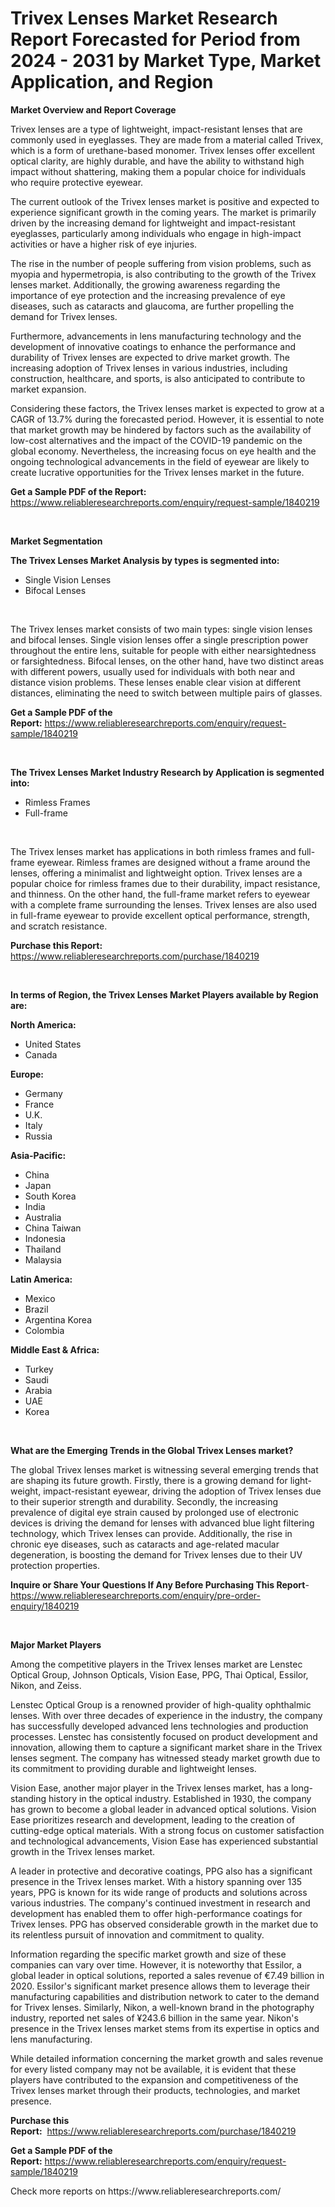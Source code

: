 <p><h1>Trivex Lenses Market Research Report Forecasted for Period from 2024 -  2031 by Market Type, Market Application, and Region</h1></p><p><strong>Market Overview and Report Coverage</strong></p>
<p><p>Trivex lenses are a type of lightweight, impact-resistant lenses that are commonly used in eyeglasses. They are made from a material called Trivex, which is a form of urethane-based monomer. Trivex lenses offer excellent optical clarity, are highly durable, and have the ability to withstand high impact without shattering, making them a popular choice for individuals who require protective eyewear.</p><p>The current outlook of the Trivex lenses market is positive and expected to experience significant growth in the coming years. The market is primarily driven by the increasing demand for lightweight and impact-resistant eyeglasses, particularly among individuals who engage in high-impact activities or have a higher risk of eye injuries.</p><p>The rise in the number of people suffering from vision problems, such as myopia and hypermetropia, is also contributing to the growth of the Trivex lenses market. Additionally, the growing awareness regarding the importance of eye protection and the increasing prevalence of eye diseases, such as cataracts and glaucoma, are further propelling the demand for Trivex lenses.</p><p>Furthermore, advancements in lens manufacturing technology and the development of innovative coatings to enhance the performance and durability of Trivex lenses are expected to drive market growth. The increasing adoption of Trivex lenses in various industries, including construction, healthcare, and sports, is also anticipated to contribute to market expansion.</p><p>Considering these factors, the Trivex lenses market is expected to grow at a CAGR of 13.7% during the forecasted period. However, it is essential to note that market growth may be hindered by factors such as the availability of low-cost alternatives and the impact of the COVID-19 pandemic on the global economy. Nevertheless, the increasing focus on eye health and the ongoing technological advancements in the field of eyewear are likely to create lucrative opportunities for the Trivex lenses market in the future.</p></p>
<p><strong>Get a Sample PDF of the Report:</strong> <a href="https://www.reliableresearchreports.com/enquiry/request-sample/1840219">https://www.reliableresearchreports.com/enquiry/request-sample/1840219</a></p>
<p>&nbsp;</p>
<p><strong>Market Segmentation</strong></p>
<p><strong>The Trivex Lenses Market Analysis by types is segmented into:</strong></p>
<p><ul><li>Single Vision Lenses</li><li>Bifocal Lenses</li></ul></p>
<p>&nbsp;</p>
<p><p>The Trivex lenses market consists of two main types: single vision lenses and bifocal lenses. Single vision lenses offer a single prescription power throughout the entire lens, suitable for people with either nearsightedness or farsightedness. Bifocal lenses, on the other hand, have two distinct areas with different powers, usually used for individuals with both near and distance vision problems. These lenses enable clear vision at different distances, eliminating the need to switch between multiple pairs of glasses.</p></p>
<p><strong>Get a Sample PDF of the Report:</strong>&nbsp;<a href="https://www.reliableresearchreports.com/enquiry/request-sample/1840219">https://www.reliableresearchreports.com/enquiry/request-sample/1840219</a></p>
<p>&nbsp;</p>
<p><strong>The Trivex Lenses Market Industry Research by Application is segmented into:</strong></p>
<p><ul><li>Rimless Frames</li><li>Full-frame</li></ul></p>
<p>&nbsp;</p>
<p><p>The Trivex lenses market has applications in both rimless frames and full-frame eyewear. Rimless frames are designed without a frame around the lenses, offering a minimalist and lightweight option. Trivex lenses are a popular choice for rimless frames due to their durability, impact resistance, and thinness. On the other hand, the full-frame market refers to eyewear with a complete frame surrounding the lenses. Trivex lenses are also used in full-frame eyewear to provide excellent optical performance, strength, and scratch resistance.</p></p>
<p><strong>Purchase this Report:</strong>&nbsp; <a href="https://www.reliableresearchreports.com/purchase/1840219">https://www.reliableresearchreports.com/purchase/1840219</a></p>
<p>&nbsp;</p>
<p><strong>In terms of Region, the Trivex Lenses Market Players available by Region are:</strong></p>
<p>
    <p> <strong> North America: </strong>
        <ul>
            <li>United States</li>
            <li>Canada</li>
        </ul>
        </p> 
    <p> <strong> Europe: </strong>
        <ul>
            <li>Germany</li>
            <li>France</li>
            <li>U.K.</li>
            <li>Italy</li>
            <li>Russia</li>
        </ul>
        </p> 
    <p> <strong> Asia-Pacific: </strong>
        <ul>
            <li>China</li>
            <li>Japan</li>
            <li>South Korea</li>
            <li>India</li>
            <li>Australia</li>
            <li>China Taiwan</li>
            <li>Indonesia</li>
            <li>Thailand</li>
            <li>Malaysia</li>
        </ul>
        </p> 
    <p> <strong> Latin America: </strong>
        <ul>
            <li>Mexico</li>
            <li>Brazil</li>
            <li>Argentina Korea</li>
            <li>Colombia</li>
        </ul>
        </p> 
    <p> <strong> Middle East & Africa: </strong>
        <ul>
            <li>Turkey</li>
            <li>Saudi</li>
            <li>Arabia</li>
            <li>UAE</li>
            <li>Korea</li>
        </ul>
    </p>
    </p>
<p>&nbsp;</p>
<p><strong>What are the Emerging Trends in the Global Trivex Lenses market?</strong></p>
<p><p>The global Trivex lenses market is witnessing several emerging trends that are shaping its future growth. Firstly, there is a growing demand for light-weight, impact-resistant eyewear, driving the adoption of Trivex lenses due to their superior strength and durability. Secondly, the increasing prevalence of digital eye strain caused by prolonged use of electronic devices is driving the demand for lenses with advanced blue light filtering technology, which Trivex lenses can provide. Additionally, the rise in chronic eye diseases, such as cataracts and age-related macular degeneration, is boosting the demand for Trivex lenses due to their UV protection properties.</p></p>
<p><strong>Inquire or Share Your Questions If Any Before Purchasing This Report</strong>- <a href="https://www.reliableresearchreports.com/enquiry/pre-order-enquiry/1840219">https://www.reliableresearchreports.com/enquiry/pre-order-enquiry/1840219</a></p>
<p>&nbsp;</p>
<p><strong>Major Market Players</strong></p>
<p><p>Among the competitive players in the Trivex lenses market are Lenstec Optical Group, Johnson Opticals, Vision Ease, PPG, Thai Optical, Essilor, Nikon, and Zeiss.</p><p>Lenstec Optical Group is a renowned provider of high-quality ophthalmic lenses. With over three decades of experience in the industry, the company has successfully developed advanced lens technologies and production processes. Lenstec has consistently focused on product development and innovation, allowing them to capture a significant market share in the Trivex lenses segment. The company has witnessed steady market growth due to its commitment to providing durable and lightweight lenses.</p><p>Vision Ease, another major player in the Trivex lenses market, has a long-standing history in the optical industry. Established in 1930, the company has grown to become a global leader in advanced optical solutions. Vision Ease prioritizes research and development, leading to the creation of cutting-edge optical materials. With a strong focus on customer satisfaction and technological advancements, Vision Ease has experienced substantial growth in the Trivex lenses market.</p><p>A leader in protective and decorative coatings, PPG also has a significant presence in the Trivex lenses market. With a history spanning over 135 years, PPG is known for its wide range of products and solutions across various industries. The company's continued investment in research and development has enabled them to offer high-performance coatings for Trivex lenses. PPG has observed considerable growth in the market due to its relentless pursuit of innovation and commitment to quality.</p><p>Information regarding the specific market growth and size of these companies can vary over time. However, it is noteworthy that Essilor, a global leader in optical solutions, reported a sales revenue of €7.49 billion in 2020. Essilor's significant market presence allows them to leverage their manufacturing capabilities and distribution network to cater to the demand for Trivex lenses. Similarly, Nikon, a well-known brand in the photography industry, reported net sales of ¥243.6 billion in the same year. Nikon's presence in the Trivex lenses market stems from its expertise in optics and lens manufacturing.</p><p>While detailed information concerning the market growth and sales revenue for every listed company may not be available, it is evident that these players have contributed to the expansion and competitiveness of the Trivex lenses market through their products, technologies, and market presence.</p></p>
<p><strong>Purchase this Report:</strong>&nbsp;&nbsp;<a href="https://www.reliableresearchreports.com/purchase/1840219">https://www.reliableresearchreports.com/purchase/1840219</a></p>
<p></p>
<p><strong>Get a Sample PDF of the Report:</strong>&nbsp;<a href="https://www.reliableresearchreports.com/enquiry/request-sample/1840219">https://www.reliableresearchreports.com/enquiry/request-sample/1840219</a></p>
<p>Check more reports on https://www.reliableresearchreports.com/</p>